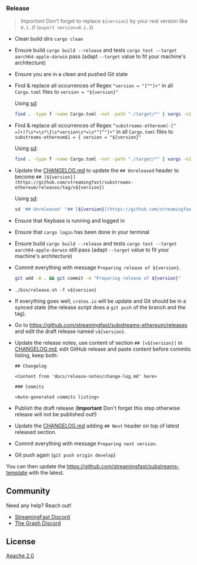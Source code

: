### Release

> *Important* Don't forget to replace `${version}` by your real version like `0.1.3`! (`export version=0.1.3`)

- Clean build dirs `cargo clean`
- Ensure build `cargo build --release` and tests `cargo test --target aarch64-apple-darwin` pass (adapt `--target` value to fit your machine's architecture)
- Ensure you are in a clean and pushed Git state
- Find & replace all occurrences of Regex `^version = "[^"]+"` in all `Cargo.toml` files to `version = "${version}"`

  Using [sd](https://github.com/chmln/sd):

  ```bash
  find . -type f -name Cargo.toml -not -path "./target/*" | xargs -n1 sd '^version = "[^"]+"' "version = \"${version}\""
  ```

- Find & replace all occurrences of Regex `^substreams-ethereum(-[^ =]+)?\s*=\s*\{\s*version\s*=\s*"[^"]+"` in all `Cargo.toml` files to `substreams-ethereum$1 = { version = "${version}"`

  Using [sd](https://github.com/chmln/sd):

  ```bash
  find . -type f -name Cargo.toml -not -path "./target/*" | xargs -n1 sd '^substreams-ethereum(-[^ =]+)?\s*=\s*\{\s*version\s*=\s*"[^"]+"' "substreams-ethereum\$1 = { version = \"${version}\""
  ```

- Update the [CHANGELOG.md](CHANGELOG.md) to update the `## Unreleased` header to become `## [${version}](https://github.com/streamingfast/substreams-ethereum/releases/tag/v${version})`

  Using [sd](https://github.com/chmln/sd):

  ```bash
  sd '## Unreleased' "## [${version}](https://github.com/streamingfast/substreams-ethereum/releases/tag/v${version})" CHANGELOG.md
  ```

- Ensure that Keybase is running and logged in
- Ensure that `cargo login` has been done in your terminal
- Ensure build `cargo build --release` and tests `cargo test --target aarch64-apple-darwin` still pass (adapt `--target` value to fit your machine's architecture)
- Commit everything with message `Preparing release of ${version}`.

  ```bash
  git add -A . && git commit -m "Preparing release of ${version}"
  ```

- `./bin/release.sh -f v${version}`
- If everything goes well, `crates.io` will be update and Git should be in a synced state (the release script does a `git push` of the branch and the tag).
- Go to https://github.com/streamingfast/substreams-ethereum/releases and edit the draft release named `v${version}`.
- Update the release notes, use content of section `## [v${version}]` in [CHANGELOG.md](CHANGELOG.md), edit GitHub release and paste content before commits listing, keep both:

  ```
  ## Changelog

  <Content from 'docs/release-notes/change-log.md' here>

  ### Commits

  <Auto-generated commits listing>
  ```

- Publish the draft release (**Important** Don't forget this step otherwise release will not be published out!)
- Update the [CHANGELOG.md](CHANGELOG.md) adding `## Next` header on top of latest released section.
- Commit everything with message `Preparing next version`.
- Git push again (`git push origin develop`)

You can then update the https://github.com/streamingfast/substreams-template with the latest.

## Community

Need any help? Reach out!

* [StreamingFast Discord](https://discord.gg/jZwqxJAvRs)
* [The Graph Discord](https://discord.gg/vtvv7FP)

## License

[Apache 2.0](LICENSE)
